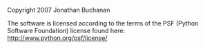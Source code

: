 Copyright 2007 Jonathan Buchanan

The software is licensed according to the terms of the PSF (Python Software Foundation) license found here: http://www.python.org/psf/license/